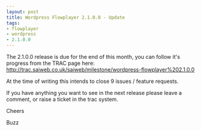 ```yaml
--- 
layout: post
title: Wordpress Flowplayer 2.1.0.0 - Update
tags: 
- flowplayer
- wordpress
- 2.1.0.0
---
```

The 2.1.0.0 release is due for the end of this month, you can follow it's progress from the TRAC page here: <a href="http://trac.saiweb.co.uk/saiweb/milestone/wordpress-flowplayer%202.1.0.0">http://trac.saiweb.co.uk/saiweb/milestone/wordpress-flowplayer%202.1.0.0</a>

At the time of writing this intends to close 9 issues / feature requests.

If you have anything you want to see in the next release please leave a comment, or raise a ticket in the trac system.


Cheers


Buzz




